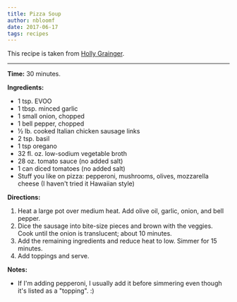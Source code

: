 ```yaml
---
title: Pizza Soup
author: nbloomf
date: 2017-06-17
tags: recipes
---
```


This recipe is taken from [Holly Grainger](http://www.holleygrainger.com/kid-friendly-pizza-soup/).

* * *

**Time:** 30 minutes.

**Ingredients:**

* 1 tsp. EVOO
* 1 tbsp. minced garlic
* 1 small onion, chopped
* 1 bell pepper, chopped
* ½ lb. cooked Italian chicken sausage links
* 2 tsp. basil
* 1 tsp oregano
* 32 fl. oz. low-sodium vegetable broth
* 28 oz. tomato sauce (no added salt)
* 1 can diced tomatoes (no added salt)
* Stuff you like on pizza: pepperoni, mushrooms, olives, mozzarella cheese (I haven't tried it Hawaiian style)

**Directions:**

1. Heat a large pot over medium heat. Add olive oil, garlic, onion, and bell pepper.
2. Dice the sausage into bite-size pieces and brown with the veggies. Cook until the onion is translucent; about 10 minutes.
3. Add the remaining ingredients and reduce heat to low. Simmer for 15 minutes.
4. Add toppings and serve.

**Notes:**

* If I'm adding pepperoni, I usually add it before simmering even though it's listed as a "topping". :)
